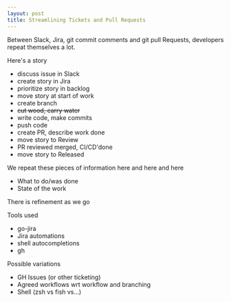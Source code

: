 ```yaml
---
layout: post
title: Streamlining Tickets and Pull Requests
---
```


Between
Slack,
Jira,
git commit comments
and git pull Requests,
developers repeat themselves a lot.

Here's a story
* discuss issue in Slack
* create story in Jira
* prioritize story in backlog
* move story at start of work
* create branch
* ~~cut wood, carry water~~
* write code, make commits
* push code
* create PR, describe work done
* move story to Review
* PR reviewed merged, CI/CD'done
* move story to Released

We repeat these pieces of information
here and here and here
* What to do/was done
* State of the work

There is refinement as we go

Tools used
* go-jira
* Jira automations
* shell autocompletions
* gh

Possible variations
* GH Issues (or other ticketing)
* Agreed workflows wrt workflow and branching
* Shell (zsh vs fish vs...)
